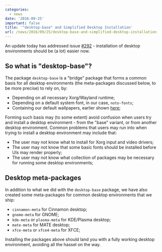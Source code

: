 ```yaml
---
categories:
  - news
date: '2016-09-25'
important: false
title: '"desktop-base" and Simplified Desktop Installation'
url: /news/2016/09/25/desktop-base-and-simplified-desktop-installation.html
---
```



An update today has addressed issue [#292](https://github.com/AOSC-Dev/aosc-os-abbs/issues/292) - installation of desktop environments should be (a lot) easier now.

## So what is "desktop-base"?

The package `desktop-base` is a "bridge" package that forms a common basis for all desktop environments (the meta-packages discussed below, to be more precise) to rely on, by:

- Depending on all necessary Xorg/Wayland runtime;
- Depending on a default system font, in our case, `noto-fonts`;
- Containing our default wallpapers, earlier shown [here](https://aosc.io/news/aosc-oss-default-wallpapers);

Forming such basis may (to some extent) avoid confusion when users try and install a desktop environment - from the "base" variant, or from another desktop environment. Common problems that users may run into when trying to install a desktop environment may include that:

- The user may not know what to install for Xorg input and video drivers;
- The user may not know that some basic fonts should be installed before UIs may render properly;
- The user may not know what collection of packages may be necessary for running some desktop environments;

## Desktop meta-packages

In addition to what we did with the `desktop-base` package, we have also created some meta-packages for common desktop environments that we ship:

- `cinnamon-meta` for Cinnamon desktop;
- `gnome-meta` for GNOME;
- `kde-meta` or `plasma-meta` for KDE/Plasma desktop;
- `mate-meta` for MATE desktop;
- `xfce-meta` or `xfce4-meta` for XFCE;

Installing the packages above should land you with a fully working desktop environment, avoiding all the hassel on the way.
